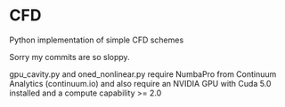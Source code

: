 CFD
===

Python implementation of simple CFD schemes

Sorry my commits are so sloppy.

gpu_cavity.py and oned_nonlinear.py require NumbaPro from Continuum Analytics (continuum.io) and also require an NVIDIA GPU with Cuda 5.0 installed and a compute capability >= 2.0
